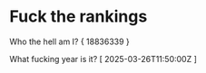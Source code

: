 # Fuck the rankings

Who the hell am I?
{ 18836339 }

What fucking year is it?
[ 2025-03-26T11:50:00Z ]
